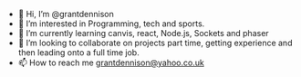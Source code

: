 - 👋 Hi, I’m @grantdennison
- 👀 I’m interested in Programming, tech and sports.
- 🌱 I’m currently learning canvis, react, Node.js, Sockets and phaser
- 💞️ I’m looking to collaborate on projects part time, getting experience and then leading onto a full time job.
- 📫 How to reach me grantdennison@yahoo.co.uk

<!---
grantdennison/grantdennison is a ✨ special ✨ repository because its `README.md` (this file) appears on your GitHub profile.
You can click the Preview link to take a look at your changes.
--->
